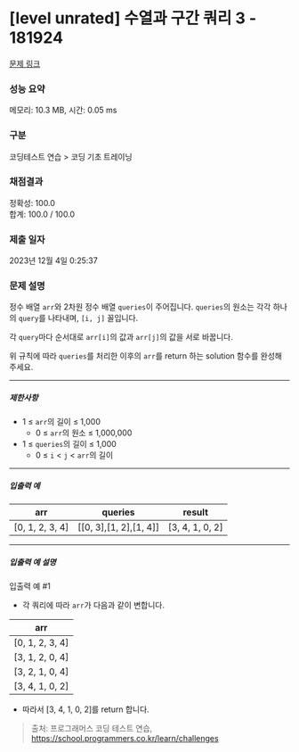 # [level unrated] 수열과 구간 쿼리 3 - 181924 

[문제 링크](https://school.programmers.co.kr/learn/courses/30/lessons/181924) 

### 성능 요약

메모리: 10.3 MB, 시간: 0.05 ms

### 구분

코딩테스트 연습 > 코딩 기초 트레이닝

### 채점결과

정확성: 100.0<br/>합계: 100.0 / 100.0

### 제출 일자

2023년 12월 4일 0:25:37

### 문제 설명

<p>정수 배열 <code>arr</code>와 2차원 정수 배열 <code>queries</code>이 주어집니다. <code>queries</code>의 원소는 각각 하나의 <code>query</code>를 나타내며, <code>[i, j]</code> 꼴입니다.</p>

<p>각 <code>query</code>마다 순서대로 <code>arr[i]</code>의 값과 <code>arr[j]</code>의 값을 서로 바꿉니다.</p>

<p>위 규칙에 따라 <code>queries</code>를 처리한 이후의 <code>arr</code>를 return 하는 solution 함수를 완성해 주세요.</p>

<hr>

<h5>제한사항</h5>

<ul>
<li>1 ≤ <code>arr</code>의 길이 ≤ 1,000

<ul>
<li>0 ≤ <code>arr</code>의 원소 ≤ 1,000,000</li>
</ul></li>
<li>1 ≤ <code>queries</code>의 길이 ≤ 1,000

<ul>
<li>0 ≤ <code>i</code> &lt; <code>j</code> &lt; <code>arr</code>의 길이</li>
</ul></li>
</ul>

<hr>

<h5>입출력 예</h5>
<table class="table">
        <thead><tr>
<th>arr</th>
<th>queries</th>
<th>result</th>
</tr>
</thead>
        <tbody><tr>
<td>[0, 1, 2, 3, 4]</td>
<td>[[0, 3],[1, 2],[1, 4]]</td>
<td>[3, 4, 1, 0, 2]</td>
</tr>
</tbody>
      </table>
<hr>

<h5>입출력 예 설명</h5>

<p>입출력 예 #1</p>

<ul>
<li>각 쿼리에 따라 <code>arr</code>가 다음과 같이 변합니다.</li>
</ul>
<table class="table">
        <thead><tr>
<th>arr</th>
</tr>
</thead>
        <tbody><tr>
<td>[0, 1, 2, 3, 4]</td>
</tr>
<tr>
<td>[3, 1, 2, 0, 4]</td>
</tr>
<tr>
<td>[3, 2, 1, 0, 4]</td>
</tr>
<tr>
<td>[3, 4, 1, 0, 2]</td>
</tr>
</tbody>
      </table>
<ul>
<li>따라서 [3, 4, 1, 0, 2]를 return 합니다.</li>
</ul>


> 출처: 프로그래머스 코딩 테스트 연습, https://school.programmers.co.kr/learn/challenges
